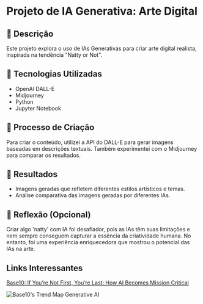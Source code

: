 # Projeto de IA Generativa: Arte Digital

## 📒 Descrição
Este projeto explora o uso de IAs Generativas para criar arte digital realista, inspirada na tendência "Natty or Not".

## 🤖 Tecnologias Utilizadas
- OpenAI DALL-E
- Midjourney
- Python
- Jupyter Notebook

## 🧐 Processo de Criação
Para criar o conteúdo, utilizei a API do DALL-E para gerar imagens baseadas em descrições textuais. Também experimentei com o Midjourney para comparar os resultados.

## 🚀 Resultados
- Imagens geradas que refletem diferentes estilos artísticos e temas.
- Análise comparativa das imagens geradas por diferentes IAs.

## 💭 Reflexão (Opcional)
Criar algo 'natty' com IA foi desafiador, pois as IAs têm suas limitações e nem sempre conseguem capturar a essência da criatividade humana. No entanto, foi uma experiência enriquecedora que mostrou o potencial das IAs na arte.
## Links Interessantes

[Base10: If You’re Not First, You’re Last: How AI Becomes Mission Critical](https://base10.vc/post/generative-ai-mission-critical/)

![Base10's Trend Map Generative AI](https://github.com/digitalinnovationone/lab-natty-or-not/assets/730492/f4df26e8-f8f7-4419-8252-c69d73ea930c)
